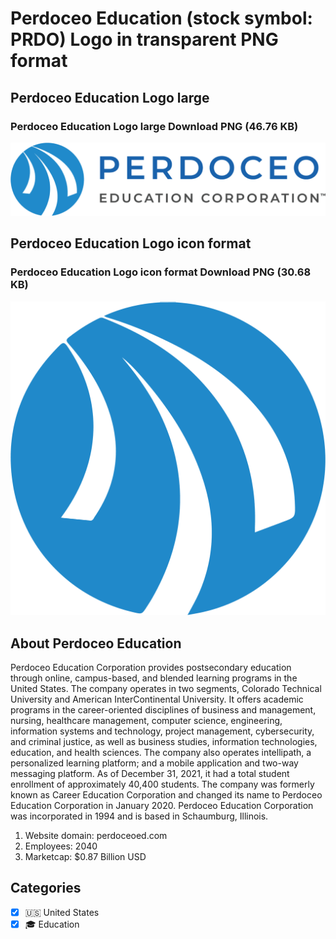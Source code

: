 # Perdoceo Education (stock symbol: PRDO) Logo in transparent PNG format

## Perdoceo Education Logo large

### Perdoceo Education Logo large Download PNG (46.76 KB)

![Perdoceo Education Logo large Download PNG (46.76 KB)](/img/orig/PRDO_BIG-843d1c57.png)

## Perdoceo Education Logo icon format

### Perdoceo Education Logo icon format Download PNG (30.68 KB)

![Perdoceo Education Logo icon format Download PNG (30.68 KB)](/img/orig/PRDO-9db6e5a0.png)

## About Perdoceo Education

Perdoceo Education Corporation provides postsecondary education through online, campus-based, and blended learning programs in the United States. The company operates in two segments, Colorado Technical University and American InterContinental University. It offers academic programs in the career-oriented disciplines of business and management, nursing, healthcare management, computer science, engineering, information systems and technology, project management, cybersecurity, and criminal justice, as well as business studies, information technologies, education, and health sciences. The company also operates intellipath, a personalized learning platform; and a mobile application and two-way messaging platform. As of December 31, 2021, it had a total student enrollment of approximately 40,400 students. The company was formerly known as Career Education Corporation and changed its name to Perdoceo Education Corporation in January 2020. Perdoceo Education Corporation was incorporated in 1994 and is based in Schaumburg, Illinois.

1. Website domain: perdoceoed.com
2. Employees: 2040
3. Marketcap: $0.87 Billion USD


## Categories
- [x] 🇺🇸 United States
- [x] 🎓 Education
